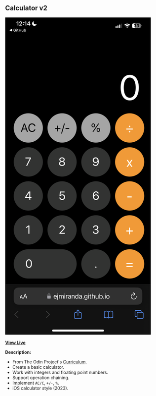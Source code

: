 ## Calculator v2

![Calculator Screenshot](https://github.com/ejmiranda/calculator-v2/blob/main/meta/screenshot.png)

**[View Live](https://ejmiranda.github.io/calculator-v2/)**

**Description:**
- From The Odin Project's [Curriculum](https://www.theodinproject.com/lessons/foundations-calculator).
- Create a basic calculator.
- Work with integers and floating point numbers.
- Support operation chaining.
- Implement `AC/C`, `+/-`, `%`.
- iOS calculator style (2023).